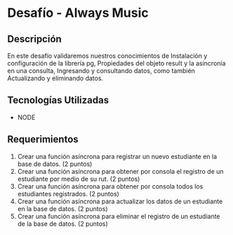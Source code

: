 # Desafío - Always Music
## Descripción
En este desafío validaremos nuestros conocimientos de Instalación y configuración de la
librería pg, Propiedades del objeto result y la asincronía en una consulta, Ingresando y
consultando datos, como también Actualizando y eliminando datos.
## Tecnologías Utilizadas
- NODE
## Requerimientos
1. Crear una función asíncrona para registrar un nuevo estudiante en la base de datos.
(2 puntos)
2. Crear una función asíncrona para obtener por consola el registro de un estudiante
por medio de su rut. (2 puntos)
3. Crear una función asíncrona para obtener por consola todos los estudiantes
registrados. (2 puntos)
4. Crear una función asíncrona para actualizar los datos de un estudiante en la base de
datos. (2 puntos)
5. Crear una función asíncrona para eliminar el registro de un estudiante de la base de
datos. (2 puntos)

